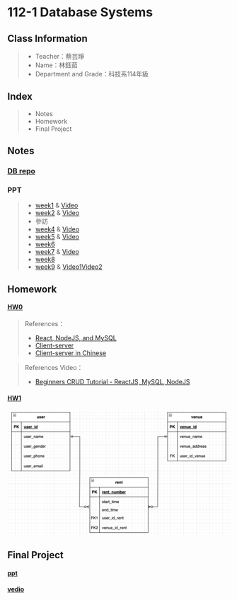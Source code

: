 # 112-1 Database Systems

## Class Information
> + Teacher：蔡芸琤
> + Name：林鈺茹
> + Department and Grade：科技系114年級
## Index
> + Notes
> + Homework
> + Final Project
## Notes
### [DB repo](https://docs.google.com/spreadsheets/d/1Q7xZrNQcNulzj7rhAGlexjkjkXMrw-MnCfyo7CtSp_o/edit#gid=847386397)
### PPT
> + [week1](https://docs.google.com/presentation/d/1CP0D92DA8Ae8oyIKSquqUuTUpVqwLGT-14T32l9pf5U/edit#slide=id.g2410febba22_0_9) & [Video](https://youtu.be/idhUbF1req4?si=R2vEFacyfHN5T-U6)
> + [week2](https://docs.google.com/presentation/d/1amn8pDX2Wx4N6ZjzhCGoQFJH4DqaRcQ2DJAdg3hbIrA/edit#slide=id.g23dd2219a46_0_124) & [Video](https://www.youtube.com/watch?v=qGaGgdm_YtY)
> + 參訪
> + [week4](https://docs.google.com/presentation/d/1053jwkOvLAdeQCDUJKq-c0NwxB3jOqlkiL244y0DPro/edit#slide=id.g24725b3e1c1_0_277) & [Video](https://www.youtube.com/watch?v=YjItfF4FkIo)
> + [week5](https://docs.google.com/presentation/d/1J0ASP97LgjTQeKqTdm1vRhxh6MGya-C1D-8w7ykUPqE/edit#slide=id.g23dd2219a46_0_124) & [Video](https://www.youtube.com/watch?v=SkouS0krH98)
> + [week6]()
> + [week7](https://docs.google.com/presentation/d/1VGS4z-40x0ZS8baC3PHP4TBLZn3S3YEe9owg4_vIZWc/edit#slide=id.g23dd2219a46_0_124) & [Video](https://www.youtube.com/watch?v=ukF48qw2LM8)
> + [week8](https://docs.google.com/presentation/d/1VGS4z-40x0ZS8baC3PHP4TBLZn3S3YEe9owg4_vIZWc/edit#slide=id.g23dd2219a46_0_124)
> + [week9](https://docs.google.com/presentation/d/1g1mkza7Uufm9A4fwRI_fJRAcWf-QTFf9Jn00I8iiLM0/edit#slide=id.g23dd2219a46_0_124) & [Video1](https://www.youtube.com/watch?v=yw8yP0eAKDs)[Video2](https://www.youtube.com/watch?v=JE0E4G73OjQ)
## Homework
#### [HW0](https://youtu.be/fMhPyYBAz6M)
> References：
> + [React, NodeJS, and MySQL](https://www.byperth.com/2018/04/19/guide-building-data-science-web-application-with-react-nodejs-and-mysql/)
> + [Client-server](https://madooei.github.io/cs421_sp20_homepage/client-server-app/)
> + [Client-server in Chinese](https://hackmd.io/@Willie-The-Lord/BJ7ZP2hgY)

> References Video：
> + [Beginners CRUD Tutorial - ReactJS, MySQL, NodeJS](https://www.youtube.com/watch?v=re3OIOr9dJI)
#### [HW1](https://youtu.be/DUsJ380Z8x8)
![ERD](erd.jpg)

## Final Project
#### [ppt]()
#### [vedio]()
